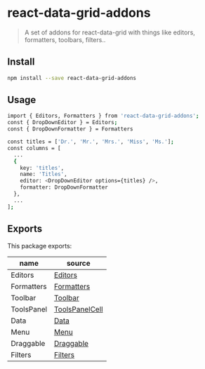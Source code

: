 # react-data-grid-addons

> A set of addons for react-data-grid with things like editors, formatters, toolbars, filters..
 

## Install

```sh
npm install --save react-data-grid-addons
```

## Usage 

```sh
import { Editors, Formatters } from 'react-data-grid-addons';
const { DropDownEditor } = Editors;
const { DropDownFormatter } = Formatters

const titles = ['Dr.', 'Mr.', 'Mrs.', 'Miss', 'Ms.'];
const columns = [
  ...
  { 
    key: 'titles',
    name: 'Titles',
    editor: <DropDownEditor options={titles} />,
    formatter: DropDownFormatter 
  },
  ...
];

```

## Exports
This package exports:

name                   | source                                     |
-----------------------|--------------------------------------------|
Editors                | [Editors](./src/editors)                   |
Formatters             | [Formatters](./src/Formatters)             |
Toolbar                | [Toolbar](./src/toolbars/Toolbar.js)       |
ToolsPanel             | [ToolsPanelCell](./src/toolbars)           |
Data                   | [Data](./src/data)                         |
Menu                   | [Menu](./src/menu)                         |
Draggable              | [Draggable](./src/draggable)               |
Filters                | [Filters](./src/cells/headerCells/filters) |